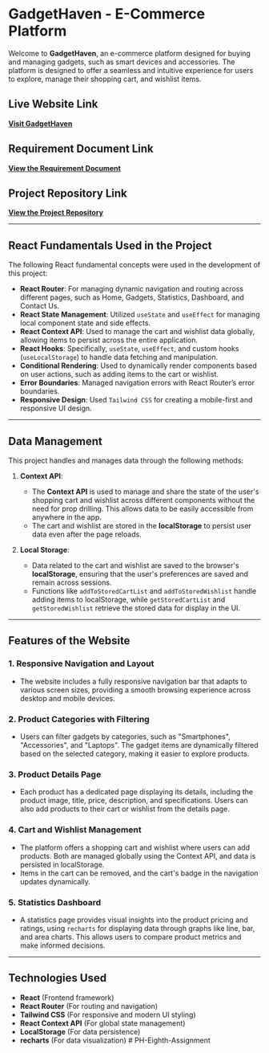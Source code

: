 # GadgetHaven - E-Commerce Platform

Welcome to **GadgetHaven**, an e-commerce platform designed for buying and managing gadgets, such as smart devices and accessories. The platform is designed to offer a seamless and intuitive experience for users to explore, manage their shopping cart, and wishlist items.

## Live Website Link
[**Visit GadgetHaven**](https://gadgetheaven-ph8thassignment.netlify.app/)  

## Requirement Document Link
[**View the Requirement Document**](https://github.com/ProgrammingHero1/B10-A8-gadget-heaven/blob/main/Batch-10_Assignment-08.pdf)  


## Project Repository Link
[**View the Project Repository**](https://github.com/programming-hero-web-course2/b10a8-gadget-heaven-Dip-Barua)  

---

## React Fundamentals Used in the Project

The following React fundamental concepts were used in the development of this project:

- **React Router**: For managing dynamic navigation and routing across different pages, such as Home, Gadgets, Statistics, Dashboard, and Contact Us.
- **React State Management**: Utilized `useState` and `useEffect` for managing local component state and side effects.
- **React Context API**: Used to manage the cart and wishlist data globally, allowing items to persist across the entire application.
- **React Hooks**: Specifically, `useState`, `useEffect`, and custom hooks (`useLocalStorage`) to handle data fetching and manipulation.
- **Conditional Rendering**: Used to dynamically render components based on user actions, such as adding items to the cart or wishlist.
- **Error Boundaries**: Managed navigation errors with React Router’s error boundaries.
- **Responsive Design**: Used `Tailwind CSS` for creating a mobile-first and responsive UI design.

---

## Data Management

This project handles and manages data through the following methods:

1. **Context API**: 
   - The **Context API** is used to manage and share the state of the user's shopping cart and wishlist across different components without the need for prop drilling. This allows data to be easily accessible from anywhere in the app.
   - The cart and wishlist are stored in the **localStorage** to persist user data even after the page reloads.

2. **Local Storage**:
   - Data related to the cart and wishlist are saved to the browser's **localStorage**, ensuring that the user's preferences are saved and remain across sessions. 
   - Functions like `addToStoredCartList` and `addToStoredWishlist` handle adding items to localStorage, while `getStoredCartList` and `getStoredWishlist` retrieve the stored data for display in the UI.

---

## Features of the Website

### 1. **Responsive Navigation and Layout**
   - The website includes a fully responsive navigation bar that adapts to various screen sizes, providing a smooth browsing experience across desktop and mobile devices.
   
### 2. **Product Categories with Filtering**
   - Users can filter gadgets by categories, such as "Smartphones", "Accessories", and "Laptops". The gadget items are dynamically filtered based on the selected category, making it easier to explore products.

### 3. **Product Details Page**
   - Each product has a dedicated page displaying its details, including the product image, title, price, description, and specifications. Users can also add products to their cart or wishlist from the details page.

### 4. **Cart and Wishlist Management**
   - The platform offers a shopping cart and wishlist where users can add products. Both are managed globally using the Context API, and data is persisted in localStorage.
   - Items in the cart can be removed, and the cart's badge in the navigation updates dynamically.

### 5. **Statistics Dashboard**
   - A statistics page provides visual insights into the product pricing and ratings, using `recharts` for displaying data through graphs like line, bar, and area charts. This allows users to compare product metrics and make informed decisions.

---

## Technologies Used

- **React** (Frontend framework)
- **React Router** (For routing and navigation)
- **Tailwind CSS** (For responsive and modern UI styling)
- **React Context API** (For global state management)
- **LocalStorage** (For data persistence)
- **recharts** (For data visualization)
#   P H - E i g h t h - A s s i g n m e n t 
 
 
